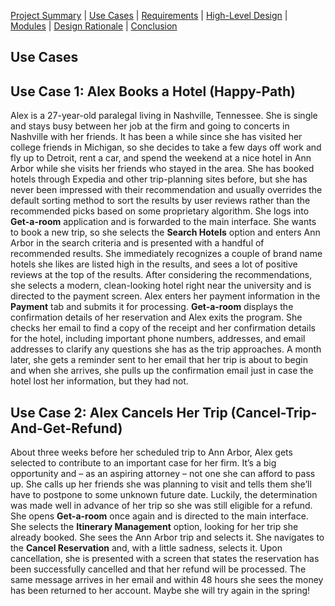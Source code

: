 [Project Summary](index.md) | [Use Cases](use_cases.md) | [Requirements](requirements.md) | [High-Level Design](high_level_design.md) | [Modules](modules.md) | [Design Rationale](design_rationale.md) | [Conclusion](conclusion.md)

## Use Cases

## Use Case 1: Alex Books a Hotel (Happy-Path)

Alex is a 27-year-old paralegal living in Nashville, Tennessee. She is single and stays busy between her job at the firm and going to concerts in Nashville with her friends. It has been a while since she has visited her college friends in Michigan, so she decides to take a few days off work and fly up to Detroit, rent a car, and spend the weekend at a nice hotel in Ann Arbor while she visits her friends who stayed in the area. She has booked hotels through Expedia and other trip-planning sites before, but she has never been impressed with their recommendation and usually overrides the default sorting method to sort the results by user reviews rather than the recommended picks based on some proprietary algorithm. She logs into **Get-a-room** application and is forwarded to the main interface. She wants to book a new trip, so she selects the **Search Hotels** option and enters Ann Arbor in the search criteria and is presented with a handful of recommended results. She immediately recognizes a couple of brand name hotels she likes are listed high in the results, and sees a lot of positive reviews at the top of the results. After considering the recommendations, she selects a modern, clean-looking hotel right near the university and is directed to the payment screen. Alex enters her payment information in the **Payment** tab and submits it for processing. **Get-a-room** displays the confirmation details of her reservation and Alex exits the program. She checks her email to find a copy of the receipt and her confirmation details for the hotel, including important phone numbers, addresses, and email addresses to clarify any questions she has as the trip approaches. A month later, she gets a reminder sent to her email that her trip is about to begin and when she arrives, she pulls up the confirmation email just in case the hotel lost her information, but they had not.

## Use Case 2: Alex Cancels Her Trip (Cancel-Trip-And-Get-Refund)

About three weeks before her scheduled trip to Ann Arbor, Alex gets selected to contribute to an important case for her firm. It’s a big opportunity and – as an aspiring attorney – not one she can afford to pass up. She calls up her friends she was planning to visit and tells them she’ll have to postpone to some unknown future date. Luckily, the determination was made well in advance of her trip so she was still eligible for a refund. She opens **Get-a-room** once again and is directed to the main interface. She selects the **Itinerary Management** option, looking for her trip she already booked. She sees the Ann Arbor trip and selects it. She navigates to the **Cancel Reservation** and, with a little sadness, selects it. Upon cancellation, she is presented with a screen that states the reservation has been successfully cancelled and that her refund will be processed. The same message arrives in her email and within 48 hours she sees the money has been returned to her account. Maybe she will try again in the spring!
